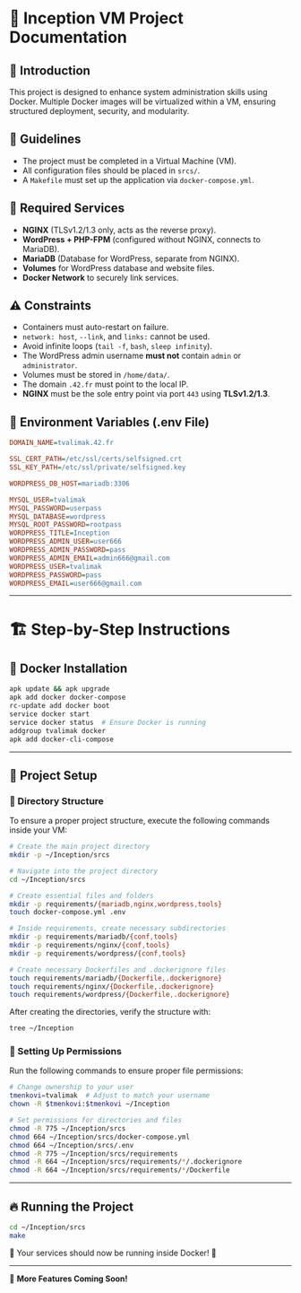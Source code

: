 # 🚀 Inception VM Project Documentation

## 📌 Introduction
This project is designed to enhance system administration skills using Docker. Multiple Docker images will be virtualized within a VM, ensuring structured deployment, security, and modularity.

## 📜 Guidelines
- The project must be completed in a Virtual Machine (VM).
- All configuration files should be placed in `srcs/`.
- A `Makefile` must set up the application via `docker-compose.yml`.

## 🔧 Required Services
- **NGINX** (TLSv1.2/1.3 only, acts as the reverse proxy).
- **WordPress + PHP-FPM** (configured without NGINX, connects to MariaDB).
- **MariaDB** (Database for WordPress, separate from NGINX).
- **Volumes** for WordPress database and website files.
- **Docker Network** to securely link services.

## ⚠️ Constraints
- Containers must auto-restart on failure.
- `network: host`, `--link`, and `links:` cannot be used.
- Avoid infinite loops (`tail -f`, `bash`, `sleep infinity`).
- The WordPress admin username **must not** contain `admin` or `administrator`.
- Volumes must be stored in `/home/data/`.
- The domain `.42.fr` must point to the local IP.
- **NGINX** must be the sole entry point via port `443` using **TLSv1.2/1.3**.

## 🔑 Environment Variables (.env File)
```ini
DOMAIN_NAME=tvalimak.42.fr

SSL_CERT_PATH=/etc/ssl/certs/selfsigned.crt
SSL_KEY_PATH=/etc/ssl/private/selfsigned.key

WORDPRESS_DB_HOST=mariadb:3306

MYSQL_USER=tvalimak
MYSQL_PASSWORD=userpass
MYSQL_DATABASE=wordpress
MYSQL_ROOT_PASSWORD=rootpass
WORDPRESS_TITLE=Inception
WORDPRESS_ADMIN_USER=user666
WORDPRESS_ADMIN_PASSWORD=pass
WORDPRESS_ADMIN_EMAIL=admin666@gmail.com
WORDPRESS_USER=tvalimak
WORDPRESS_PASSWORD=pass
WORDPRESS_EMAIL=user666@gmail.com
```

---

# 🏗 Step-by-Step Instructions

## 🐳 Docker Installation
```sh
apk update && apk upgrade
apk add docker docker-compose
rc-update add docker boot
service docker start
service docker status  # Ensure Docker is running
addgroup tvalimak docker
apk add docker-cli-compose
```

---

## 📂 Project Setup
### 📌 Directory Structure
To ensure a proper project structure, execute the following commands inside your VM:

```sh
# Create the main project directory
mkdir -p ~/Inception/srcs

# Navigate into the project directory
cd ~/Inception/srcs

# Create essential files and folders
mkdir -p requirements/{mariadb,nginx,wordpress,tools}
touch docker-compose.yml .env

# Inside requirements, create necessary subdirectories
mkdir -p requirements/mariadb/{conf,tools}
mkdir -p requirements/nginx/{conf,tools}
mkdir -p requirements/wordpress/{conf,tools}

# Create necessary Dockerfiles and .dockerignore files
touch requirements/mariadb/{Dockerfile,.dockerignore}
touch requirements/nginx/{Dockerfile,.dockerignore}
touch requirements/wordpress/{Dockerfile,.dockerignore}
```

After creating the directories, verify the structure with:
```sh
tree ~/Inception
```

### 🔑 Setting Up Permissions
Run the following commands to ensure proper file permissions:
```sh
# Change ownership to your user
tmenkovi=tvalimak  # Adjust to match your username
chown -R $tmenkovi:$tmenkovi ~/Inception

# Set permissions for directories and files
chmod -R 775 ~/Inception/srcs
chmod 664 ~/Inception/srcs/docker-compose.yml
chmod 664 ~/Inception/srcs/.env
chmod -R 775 ~/Inception/srcs/requirements
chmod -R 664 ~/Inception/srcs/requirements/*/.dockerignore
chmod -R 664 ~/Inception/srcs/requirements/*/Dockerfile
```

---

## 🔥 Running the Project
```sh
cd ~/Inception/srcs
make
```
🚀 Your services should now be running inside Docker! 🎉

---

📢 **More Features Coming Soon!**








